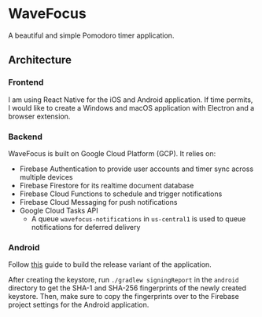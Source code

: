 # WaveFocus

A beautiful and simple Pomodoro timer application.

## Architecture

### Frontend

I am using React Native for the iOS and Android application. If time permits, I would like to create a Windows and macOS application with Electron and a browser extension.

### Backend

WaveFocus is built on Google Cloud Platform (GCP). It relies on:

- Firebase Authentication to provide user accounts and timer sync across multiple devices
- Firebase Firestore for its realtime document database
- Firebase Cloud Functions to schedule and trigger notifications
- Firebase Cloud Messaging for push notifications
- Google Cloud Tasks API
  - A queue `wavefocus-notifications` in `us-central1` is used to queue notifications for deferred delivery

### Android

Follow [this](https://reactnative.dev/docs/signed-apk-android) guide to build the release variant of the application.

After creating the keystore, run `./gradlew signingReport` in the `android` directory to get the SHA-1 and SHA-256 fingerprints of the newly created keystore. Then, make sure to copy the fingerprints over to the Firebase project settings for the Android application.
